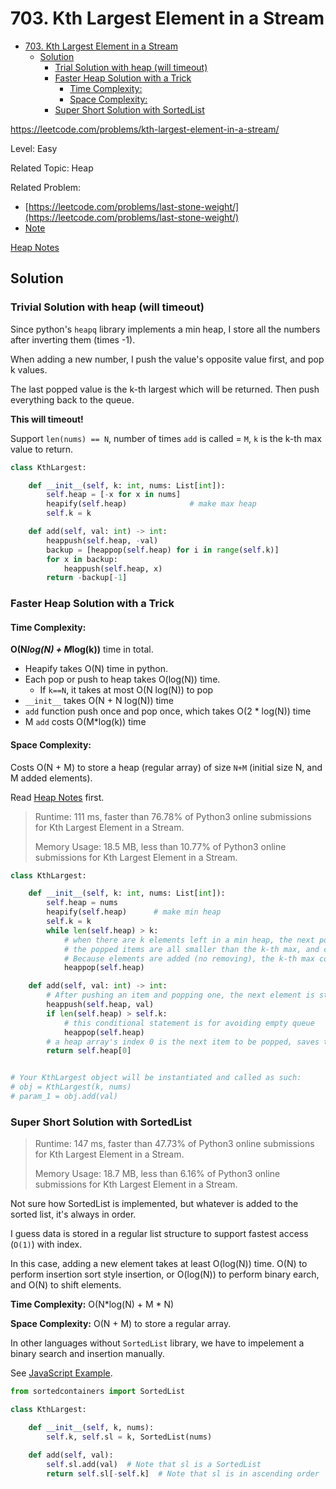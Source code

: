 # 703. Kth Largest Element in a Stream

- [703. Kth Largest Element in a Stream](#703-kth-largest-element-in-a-stream)
	- [Solution](#solution)
		- [Trial Solution with heap (will timeout)](#trial-solution-with-heap-will-timeout)
		- [Faster Heap Solution with a Trick](#faster-heap-solution-with-a-trick)
			- [Time Complexity:](#time-complexity)
			- [Space Complexity:](#space-complexity)
		- [Super Short Solution with SortedList](#super-short-solution-with-sortedlist)

https://leetcode.com/problems/kth-largest-element-in-a-stream/

Level: Easy

Related Topic: Heap

Related Problem:

- [https://leetcode.com/problems/last-stone-weight/](https://leetcode.com/problems/last-stone-weight/)
- [Note](../1046.Last-Stone-Weight/README.md)

[Heap Notes](../../../Technique/heap.md)

## Solution

### Trivial Solution with heap (will timeout)

Since python's `heapq` library implements a min heap, I store all the numbers after inverting them (times -1).

When adding a new number, I push the value's opposite value first, and pop k values.

The last popped value is the k-th largest which will be returned. Then push everything back to the queue.

**This will timeout!**

Support `len(nums) == N`, number of times `add` is called = `M`, `k` is the k-th max value to return.

```python
class KthLargest:

    def __init__(self, k: int, nums: List[int]):
        self.heap = [-x for x in nums]
        heapify(self.heap)				# make max heap
        self.k = k

    def add(self, val: int) -> int:
        heappush(self.heap, -val)
        backup = [heappop(self.heap) for i in range(self.k)]
        for x in backup:
            heappush(self.heap, x)
        return -backup[-1]
```

### Faster Heap Solution with a Trick

#### Time Complexity:

**O(N*log(N) + M*log(k))** time in total.

- Heapify takes O(N) time in python.
- Each pop or push to heap takes O(log(N)) time.
  - If `k==N`, it takes at most O(N log(N)) to pop
- `__init__` takes O(N + N log(N)) time
- `add` function push once and pop once, which takes O(2 \* log(N)) time
- M `add` costs O(M\*log(k)) time

#### Space Complexity:

Costs O(N + M) to store a heap (regular array) of size `N+M` (initial size N, and M added elements).

Read [Heap Notes](../../../Technique/heap.md) first.

> Runtime: 111 ms, faster than 76.78% of Python3 online submissions for Kth Largest Element in a Stream.
> 
> Memory Usage: 18.5 MB, less than 10.77% of Python3 online submissions for Kth Largest Element in a Stream.

```python
class KthLargest:

    def __init__(self, k: int, nums: List[int]):
        self.heap = nums
        heapify(self.heap)      # make min heap
        self.k = k
        while len(self.heap) > k:
            # when there are k elements left in a min heap, the next popped value should be the k-th max value
			# the popped items are all smaller than the k-th max, and could never become the k-th max.
			# Because elements are added (no removing), the k-th max could only get larger and larger.
            heappop(self.heap)

    def add(self, val: int) -> int:
		# After pushing an item and popping one, the next element is still the k-th max.
        heappush(self.heap, val)
        if len(self.heap) > self.k:
			# this conditional statement is for avoiding empty queue
            heappop(self.heap)
        # a heap array's index 0 is the next item to be popped, saves time from popping and pushing again
        return self.heap[0]


# Your KthLargest object will be instantiated and called as such:
# obj = KthLargest(k, nums)
# param_1 = obj.add(val)
```

### Super Short Solution with SortedList

> Runtime: 147 ms, faster than 47.73% of Python3 online submissions for Kth Largest Element in a Stream.
> 
> Memory Usage: 18.7 MB, less than 6.16% of Python3 online submissions for Kth Largest Element in a Stream.

Not sure how SortedList is implemented, but whatever is added to the sorted list, it's always in order.

I guess data is stored in a regular list structure to support fastest access (`O(1)`) with index.

In this case, adding a new element takes at least O(log(N)) time. O(N) to perform insertion sort style insertion, or O(log(N)) to perform binary earch, and O(N) to shift elements.

**Time Complexity:** O(N*log(N) + M * N)

**Space Complexity:** O(N + M) to store a regular array.

In other languages without `SortedList` library, we have to impelement a binary search and insertion manually.

See [JavaScript Example](https://leetcode.com/problems/kth-largest-element-in-a-stream/discuss/291297/JavaScript-Binary-Search).

```python
from sortedcontainers import SortedList

class KthLargest:

    def __init__(self, k, nums):
        self.k, self.sl = k, SortedList(nums)

    def add(self, val):
        self.sl.add(val)  # Note that sl is a SortedList
        return self.sl[-self.k]  # Note that sl is in ascending order
```
